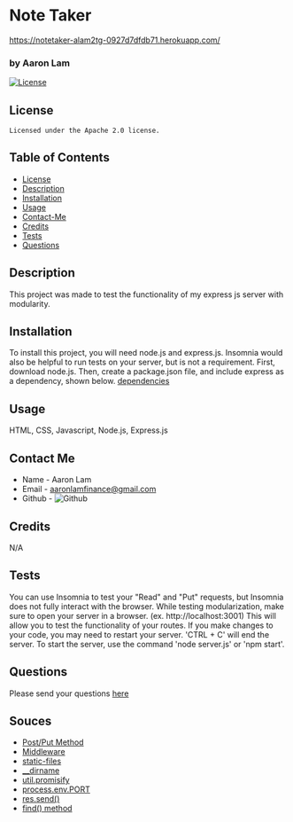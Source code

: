 # Note Taker

https://notetaker-alam2tg-0927d7dfdb71.herokuapp.com/

### by Aaron Lam

[![License](https://img.shields.io/badge/License-Apache_2.0-blue.svg)](https://opensource.org/licenses/Apache-2.0)

## License

    Licensed under the Apache 2.0 license.

## Table of Contents

-  [License](#license)
-  [Description](#description)
-  [Installation](#instillation)
-  [Usage](#usage)
-  [Contact-Me](#contact-me)
-  [Credits](#credits)
-  [Tests](#tests)
-  [Questions](#questions)

## Description

This project was made to test the functionality of my express js server with modularity.

## Installation

To install this project, you will need node.js and express.js. Insomnia would also be helpful to run tests on your server, but is not a requirement. First, download node.js. Then, create a package.json file, and include express as a dependency, shown below.
[dependencies](./images/dependencies.png)

## Usage

HTML, CSS, Javascript, Node.js, Express.js

## Contact Me

-  Name - Aaron Lam
-  Email - aaronlamfinance@gmail.com
-  Github - ![Github](https://github.com/alam2tg)

## Credits

N/A

## Tests

You can use Insomnia to test your "Read" and "Put" requests, but Insomnia does not fully interact with the browser. While testing modularization, make sure to open your server in a browser. (ex. http://localhost:3001) This will allow you to test the functionality of your routes.
If you make changes to your code, you may need to restart your server. 'CTRL + C' will end the server. To start the server, use the command 'node server.js' or 'npm start'.

## Questions

Please send your questions [here](mailto:aaronlamfinance@gmail.com)

## Souces

-  [Post/Put Method](https://stackoverflow.com/questions/23259168/what-are-express-json-and-express-urlencoded)
-  [Middleware](https://serverjs.io/documentation/#middleware)
-  [static-files](https://expressjs.com/en/starter/static-files.html)
-  [\_\_dirname](https://www.digitalocean.com/community/tutorials/nodejs-how-to-use__dirname#step-2-using-__dirname)
-  [util.promisify](https://www.geeksforgeeks.org/node-js-util-promisify-method/)
-  [process.env.PORT](https://stackoverflow.com/questions/18864677/what-is-process-env-port-in-node-js)
-  [res.send()](https://www.geeksforgeeks.org/express-js-res-send-function/)
-  [find() method](https://developer.mozilla.org/en-US/docs/Web/JavaScript/Reference/Global_Objects/Array/find)
